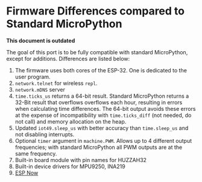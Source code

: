 # Firmware Differences compared to Standard MicroPython

**This document is outdated**

The goal of this port is to be fully compatible with standard MicroPython, except for additions. Differences are listed below:

1. The firmware uses both cores of the ESP-32. One is dedicated to the user program.
2. `network.telnet` for wireless `repl`.
3. `network.mDNS` server
3. `time.ticks_us` returns a 64-bit result. Standard MicroPython returns a 32-Bit result that overflows overflows each hour, resulting in errors when calculating time differences. The 64-bit output avoids these errors at the expense of incompatibility with `time.ticks_diff` (not needed, do not call) and memory allocation on the heap.
4. Updated `iot49.sleep_us` with better accuracy than `time.sleep_us` and not disabling interrupts.
5. Optional `timer` argument in `machine.PWM`. Allows up to 4 different output frequencies; with standard MicroPython all PWM outputs are at the same frequency.
6. Built-in board module with pin names for HUZZAH32
6. Built-in device drivers for MPU9250, INA219
6. [ESP Now](espnow.md)